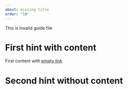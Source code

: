 ```yaml
---
about: missing title
order: "10"
---
```


This is invalid guide file

# First hint with content
First content with [empty link]()

# Second hint without content
